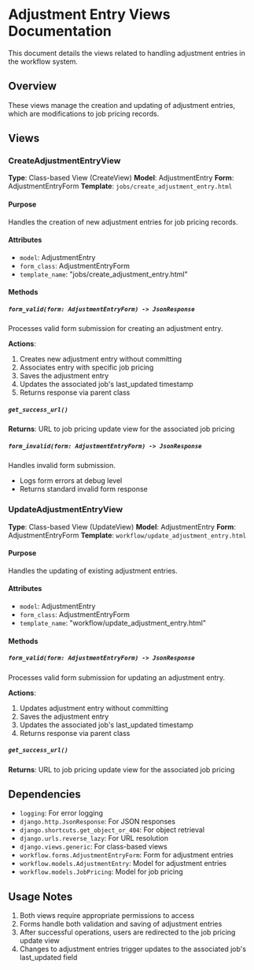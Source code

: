 # Adjustment Entry Views Documentation

This document details the views related to handling adjustment entries in the workflow system.

## Overview

These views manage the creation and updating of adjustment entries, which are modifications to job pricing records.

## Views

### CreateAdjustmentEntryView

**Type**: Class-based View (CreateView)
**Model**: AdjustmentEntry
**Form**: AdjustmentEntryForm
**Template**: `jobs/create_adjustment_entry.html`

#### Purpose

Handles the creation of new adjustment entries for job pricing records.

#### Attributes

- `model`: AdjustmentEntry
- `form_class`: AdjustmentEntryForm
- `template_name`: "jobs/create_adjustment_entry.html"

#### Methods

##### `form_valid(form: AdjustmentEntryForm) -> JsonResponse`

Processes valid form submission for creating an adjustment entry.

**Actions**:

1. Creates new adjustment entry without committing
2. Associates entry with specific job pricing
3. Saves the adjustment entry
4. Updates the associated job's last_updated timestamp
5. Returns response via parent class

##### `get_success_url()`

**Returns**: URL to job pricing update view for the associated job pricing

##### `form_invalid(form: AdjustmentEntryForm) -> JsonResponse`

Handles invalid form submission.

- Logs form errors at debug level
- Returns standard invalid form response

### UpdateAdjustmentEntryView

**Type**: Class-based View (UpdateView)
**Model**: AdjustmentEntry
**Form**: AdjustmentEntryForm
**Template**: `workflow/update_adjustment_entry.html`

#### Purpose

Handles the updating of existing adjustment entries.

#### Attributes

- `model`: AdjustmentEntry
- `form_class`: AdjustmentEntryForm
- `template_name`: "workflow/update_adjustment_entry.html"

#### Methods

##### `form_valid(form: AdjustmentEntryForm) -> JsonResponse`

Processes valid form submission for updating an adjustment entry.

**Actions**:

1. Updates adjustment entry without committing
2. Saves the adjustment entry
3. Updates the associated job's last_updated timestamp
4. Returns response via parent class

##### `get_success_url()`

**Returns**: URL to job pricing update view for the associated job pricing

## Dependencies

- `logging`: For error logging
- `django.http.JsonResponse`: For JSON responses
- `django.shortcuts.get_object_or_404`: For object retrieval
- `django.urls.reverse_lazy`: For URL resolution
- `django.views.generic`: For class-based views
- `workflow.forms.AdjustmentEntryForm`: Form for adjustment entries
- `workflow.models.AdjustmentEntry`: Model for adjustment entries
- `workflow.models.JobPricing`: Model for job pricing

## Usage Notes

1. Both views require appropriate permissions to access
2. Forms handle both validation and saving of adjustment entries
3. After successful operations, users are redirected to the job pricing update view
4. Changes to adjustment entries trigger updates to the associated job's last_updated field

